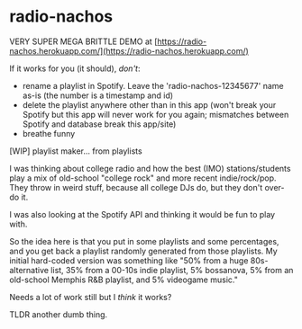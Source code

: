 # radio-nachos

VERY SUPER MEGA BRITTLE DEMO at [https://radio-nachos.herokuapp.com/](https://radio-nachos.herokuapp.com/)

If it works for you (it should), _don't_:

- rename a playlist in Spotify. Leave the 'radio-nachos-12345677' name as-is (the number is a timestamp and id)
- delete the playlist anywhere other than in this app (won't break your Spotify but this app will
  never work for you again; mismatches between Spotify and database break this app/site)
- breathe funny

[WIP] playlist maker... from playlists

I was thinking about college radio and how the best (IMO) stations/students play a mix of old-school "college rock" and more recent indie/rock/pop.
They throw in weird stuff, because all college DJs do, but they don't over-do it.

I was also looking at the Spotify API and thinking it would be fun to play with.

So the idea here is that you put in some playlists and some percentages, and you get back a playlist randomly generated from those playlists. My
initial hard-coded version was something like "50% from a huge 80s-alternative list, 35% from a 00-10s indie playlist, 5%
bossanova, 5% from an old-school Memphis R&B playlist, and 5% videogame music."

Needs a lot of work still but I _think_ it works?

TLDR another dumb thing.
